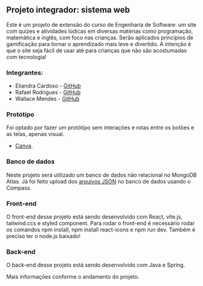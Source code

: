 ## Projeto integrador: sistema web

Este é um projeto de extensão do curso de Engenharia de Software: um site com quizes e atividades lúdicas em diversas matérias 
como programação, matemática e inglês, com foco nas crianças. Serão aplicados princípios de gamificação para tornar o aprendizado 
mais leve e divertido. A intenção é que o site seja fácil de usar até para crianças que não são acostumadas com tecnologia! 


### Integrantes:
- Eliandra Cardoso - [GitHub](https://github.com/ardnaile)
- Rafael Rodrigues - [GitHub](https://github.com/Rafael171022)
- Wallace Mendes - [GitHub](https://github.com/WallaceB2)

### Protótipo
Foi optado por fazer um protótipo sem interações e rotas entre os botões e as telas, apenas visual.
- [Canva](https://www.canva.com/design/DAF923OVfOs/cohiH9bIFnUcODXOKdJjtA/view?utm_content=DAF923OVfOs&utm_campaign=designshare&utm_medium=link&utm_source=editor).

### Banco de dados
Neste projeto será utilizado um banco de dados não relacional no MongoDB Atlas. Já foi feito upload dos [arquivos JSON](https://github.com/ardnaile/projeto-integrador-web/tree/bce96f19eada0ce375610637f217a82ada22ca76/Arquivos%20JSON) no banco de dados usando o Compass.

### Front-end
O front-end desse projeto está sendo desenvolvido com React, vite.js, tailwind.ccs e styled component. Para rodar o front-end é necessário rodar os comandos npm install, npm install react-icons e npm run dev. Também é preciso ter o node.js baixado!

### Back-end 
O back-end desse projeto está sendo desenvolvido com Java e Spring. 

Mais informações conforme o andamento do projeto.
